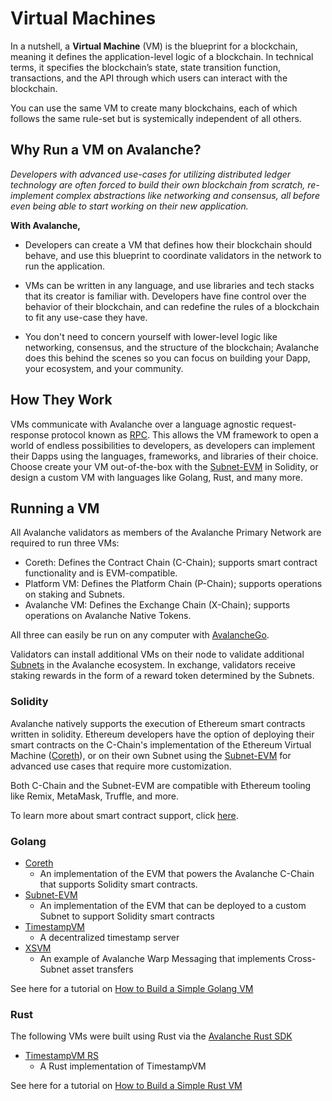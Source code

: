 # Virtual Machines

In a nutshell, a **Virtual Machine** (VM) is the blueprint for a blockchain, meaning it defines
the application-level logic of a blockchain. In technical terms, it specifies the blockchain’s state,
state transition function, transactions, and the API through which users can interact with the
blockchain. 

You can use the same VM to create many blockchains, each of which follows the same rule-set but is systemically
independent of all others.

## Why Run a VM on Avalanche?

_Developers with advanced use-cases for utilizing distributed ledger technology are often forced to build
their own blockchain from scratch, re-implement complex abstractions like networking and consensus,
all before even being able to start working on their new application._

**With Avalanche,**

- Developers can create a VM that defines how their blockchain 
should behave, and use this blueprint to coordinate validators in the network to run 
the application. 

- VMs can be written in any language, and use libraries and tech stacks that its creator
is familiar with. Developers have fine control over the behavior of their blockchain, and can redefine
the rules of a blockchain to fit any use-case they have.

- You don't need to concern yourself with lower-level logic
like networking, consensus, and the structure of the blockchain; Avalanche does
this behind the scenes so you can focus on building your Dapp, your ecosystem, and your community.


## How They Work

VMs communicate with Avalanche over a language agnostic request-response protocol known as
[RPC](https://en.wikipedia.org/wiki/Remote_procedure_call). This allows the VM framework to 
open a world of endless possibilities to developers, as developers can implement their Dapps using 
the languages, frameworks, and libraries of their choice. Choose create your VM out-of-the-box with the
[Subnet-EVM](/learn/projects#subnet-evm) in Solidity, or design a custom VM with languages
like Golang, Rust, and many more.

## Running a VM

All Avalanche validators as members of the Avalanche Primary Network are required to run three VMs:

- Coreth: Defines the Contract Chain (C-Chain); supports smart contract functionality and is
EVM-compatible.
- Platform VM: Defines the Platform Chain (P-Chain); supports operations on staking and Subnets.
- Avalanche VM: Defines the Exchange Chain (X-Chain); supports operations on Avalanche Native
  Tokens.

All three can easily be run on any computer with [AvalancheGo](/learn/projects#avalanchego).

Validators can install additional VMs on their node to validate additional
[Subnets](subnets-overview.md) in the Avalanche ecosystem. In exchange, validators receive
staking rewards in the form of a reward token determined by the Subnets.

### Solidity

Avalanche natively supports the execution of Ethereum smart contracts written in solidity. Ethereum
developers have the option of deploying their smart contracts on the C-Chain's implementation of the
Ethereum Virtual Machine ([Coreth](/learn/projects#coreth)), or on their own Subnet using the
[Subnet-EVM](/learn/projects#subnet-evm) for advanced use cases that require more customization.

Both C-Chain and the Subnet-EVM are compatible with Ethereum tooling like Remix, MetaMask,
Truffle, and more.

To learn more about smart contract support, click [here](../../dapps/launch-your-ethereum-dapp.md).

### Golang

- [Coreth](https://github.com/ava-labs/coreth)
  - An implementation of the EVM that powers the Avalanche C-Chain that supports Solidity smart
  contracts.
- [Subnet-EVM](https://github.com/ava-labs/subnet-evm)
  - An implementation of the EVM that can be deployed to a custom Subnet to support Solidity smart
  contracts
- [TimestampVM](https://github.com/ava-labs/timestampvm)
  - A decentralized timestamp server
- [XSVM](https://github.com/ava-labs/xsvm)
  - An example of Avalanche Warp Messaging that implements Cross-Subnet asset transfers

See here for a tutorial on [How to Build a Simple Golang VM](../../subnets/create-a-vm-timestampvm.md)

### Rust

The following VMs were built using Rust via the [Avalanche Rust SDK](https://crates.io/crates/avalanche-types)

- [TimestampVM RS](https://github.com/ava-labs/timestampvm-rs)
  - A Rust implementation of TimestampVM

See here for a tutorial on [How to Build a Simple Rust VM](../../subnets/create-a-simple-rust-vm.md)
